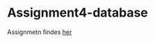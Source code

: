 # Assignment4-database

Assignmetn findes [her](https://github.com/datsoftlyngby/soft2019spring-databases/blob/master/assignments/assignment4.md)